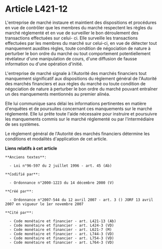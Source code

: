 # Article L421-12

L'entreprise de marché instaure et maintient des dispositions et procédures en vue de contrôler que les membres du marché
respectent les règles du marché réglementé et en vue de surveiller le bon déroulement des transactions effectuées sur celui-
ci. Elle surveille les transactions effectuées par les membres du marché sur celui-ci, en vue de détecter tout manquement
auxdites règles, toute condition de négociation de nature à perturber le bon ordre du marché ou tout comportement
potentiellement révélateur d'une manipulation de cours, d'une diffusion de fausse information ou d'une opération d'initié.

L'entreprise de marché signale à l'Autorité des marchés financiers tout manquement significatif aux dispositions du règlement
général de l'Autorité des marchés financiers et aux règles du marché ou toute condition de négociation de nature à perturber
le bon ordre du marché pouvant entraîner un des manquements mentionnés au premier alinéa.

Elle lui communique sans délai les informations pertinentes en matière d'enquêtes et de poursuites concernant ces manquements
sur le marché réglementé. Elle lui prête toute l'aide nécessaire pour instruire et poursuivre les manquements commis sur le
marché réglementé ou par l'intermédiaire de ses systèmes.

Le règlement général de l'Autorité des marchés financiers détermine les conditions et modalités d'application de cet article.

**Liens relatifs à cet article**

	**Anciens textes**:

	  - Loi n°96-597 du 2 juillet 1996 - art. 45 (Ab)

	**Codifié par**:

	  - Ordonnance n°2000-1223 du 14 décembre 2000 (V)

	**Créé par**:

	  - Ordonnance n°2007-544 du 12 avril 2007 - art. 3 () JORF 13 avril 2007 en vigueur le 1er novembre 2007

	**Cité par**:

	  - Code monétaire et financier - art. L421-13 (Ab)
	  - Code monétaire et financier - art. L424-3 (VD)
	  - Code monétaire et financier - art. L621-7 (M)
	  - Code monétaire et financier - art. L744-3 (VD)
	  - Code monétaire et financier - art. L754-3 (VD)
	  - Code monétaire et financier - art. L764-3 (VD)
